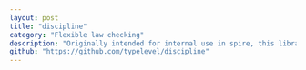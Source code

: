 ```yaml
---
layout: post
title: "discipline"
category: "Flexible law checking"
description: "Originally intended for internal use in spire, this library helps libraries declaring type classes to precisely state the laws which instances need to satisfy, and takes care of not checking derived laws multiple times."
github: "https://github.com/typelevel/discipline"
---
```

